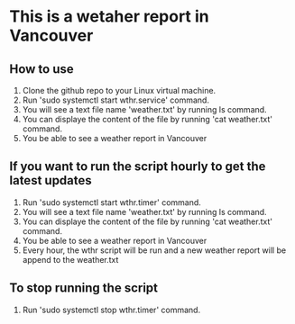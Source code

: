 # This is a wetaher report in Vancouver

## How to use
1. Clone the github repo to your Linux virtual machine.
2. Run 'sudo systemctl start wthr.service' command.
3. You will see a text file name 'weather.txt' by running ls command.
4. You can displaye the content of the file by running 'cat weather.txt' command.
5. You be able to see a weather report in Vancouver

## If you want to run the script hourly to get the latest updates
1. Run 'sudo systemctl start wthr.timer' command.
2. You will see a text file name 'weather.txt' by running ls command.
3. You can displaye the content of the file by running 'cat weather.txt' command.
4. You be able to see a weather report in Vancouver
5. Every hour, the wthr script will be run and a new weather report will be append to the weather.txt

## To stop running the script
1. Run 'sudo systemctl stop wthr.timer' command.
